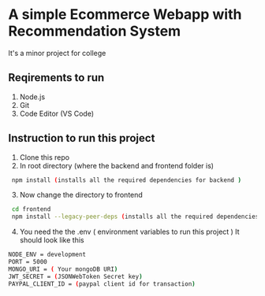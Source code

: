 
# A simple Ecommerce Webapp with Recommendation System

It's a minor project for college

## Reqirements to run

1. Node.js
2. Git
3. Code Editor (VS Code)

## Instruction to run this project

1. Clone this repo
2. In root directory (where the backend and frontend folder is)


```bash
 npm install (installs all the required dependencies for backend )
```
3. Now change the directory to frontend
```bash
 cd frontend
 npm install --legacy-peer-deps (installs all the required dependencies for frontend)
 ```
 4. You need the the .env ( environment variables to run this project )
 It should look like this
 ```bash
 NODE_ENV = development
PORT = 5000
MONGO_URI = ( Your mongoDB URI)
JWT_SECRET = (JSONWebToken Secret key)
PAYPAL_CLIENT_ID = (paypal client id for transaction)
 ```

    
